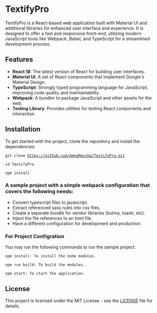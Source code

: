 
<!DOCTYPE html>
<html lang="en">
<head>
  <meta charset="UTF-8">
  <meta name="viewport" content="width=device-width, initial-scale=1.0">
 
</head>
<body>
  <h1>TextifyPro</h1>
  <p>TextifyPro is a React-based web application built with Material UI and additional libraries for enhanced user interface and experience. It is designed to offer a fast and responsive front-end, utilizing modern JavaScript tools like Webpack, Babel, and TypeScript for a streamlined development process.</p>

  <h2>Features</h2>
  <ul>
    <li><strong>React 18</strong>: The latest version of React for building user interfaces.</li>
    <li><strong>Material UI</strong>: A set of React components that implement Google's Material Design.</li>
    <li><strong>TypeScript</strong>: Strongly typed programming language for JavaScript, improving code quality and maintainability.</li>
    <li><strong>Webpack</strong>: A bundler to package JavaScript and other assets for the web.</li>
    <li><strong>Testing Library</strong>: Provides utilities for testing React components and interaction.</li>
  </ul>

  <h2>Installation</h2>
  <p>To get started with the project, clone the repository and install the dependencies:</p>
  <pre><code>git clone <a href="https://github.com/AmnaMansha/TextifyPro.git" >https://github.com/AmnaMansha/TextifyPro.git</a></code></pre>
  <pre><code>cd TextifyPro</code></pre>
  <pre><code>npm install</code></pre>

  <h3>A sample project with a simple webpack configuration that covers the following needs:</h3>
  <ul>
    <li>Convert typescript files to javascript.</li>
    <li>Extract referenced sass rules into css files.</li>
    <li>Create a separate bundle for vendor libraries (bulma, toastr, etc).</li>
    <li>Inject the file references to an html file.</li>
    <li>Have a different configuration for development and production.</li>
  </ul>

  <h3>For Project Configration</h3>
  <p>You may run the following commands to run the sample project:</p>
  <pre><code>npm install: To install the node modules.</code></pre>
  <pre><code>npm run build: To build the modules.</code></pre>
  <pre><code>npm start: To start the application.</code></pre>

  <h2>License</h2>
  <p>This project is licensed under the MIT License - see the <a href="LICENSE">LICENSE</a> file for details.</p>
</body>
</html>
